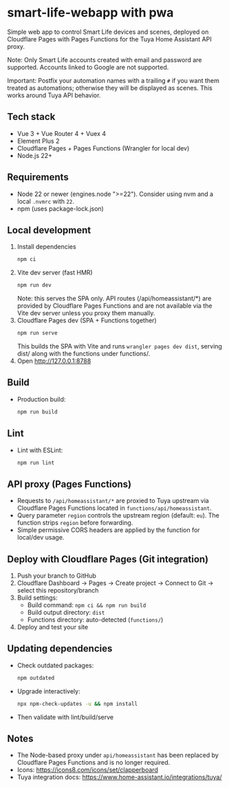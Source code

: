 # smart-life-webapp with pwa

Simple web app to control Smart Life devices and scenes, deployed on Cloudflare Pages with Pages Functions for the Tuya Home Assistant API proxy.

Note: Only Smart Life accounts created with email and password are supported. Accounts linked to Google are not supported.

Important: Postfix your automation names with a trailing `#` if you want them treated as automations; otherwise they will be displayed as scenes. This works around Tuya API behavior.

## Tech stack
- Vue 3 + Vue Router 4 + Vuex 4
- Element Plus 2
- Cloudflare Pages + Pages Functions (Wrangler for local dev)
- Node.js 22+

## Requirements
- Node 22 or newer (engines.node ">=22"). Consider using nvm and a local `.nvmrc` with `22`.
- npm (uses package-lock.json)

## Local development
1) Install dependencies
   ```bash
   npm ci
   ```
2) Vite dev server (fast HMR)
   ```bash
   npm run dev
   ```
   Note: this serves the SPA only. API routes (/api/homeassistant/*) are provided by Cloudflare Pages Functions and are not available via the Vite dev server unless you proxy them manually.
3) Cloudflare Pages dev (SPA + Functions together)
   ```bash
   npm run serve
   ```
   This builds the SPA with Vite and runs `wrangler pages dev dist`, serving dist/ along with the functions under functions/.
4) Open http://127.0.0.1:8788

## Build
- Production build:
  ```bash
  npm run build
  ```

## Lint
- Lint with ESLint:
  ```bash
  npm run lint
  ```

## API proxy (Pages Functions)
- Requests to `/api/homeassistant/*` are proxied to Tuya upstream via Cloudflare Pages Functions located in `functions/api/homeassistant`.
- Query parameter `region` controls the upstream region (default: `eu`). The function strips `region` before forwarding.
- Simple permissive CORS headers are applied by the function for local/dev usage.

## Deploy with Cloudflare Pages (Git integration)
1) Push your branch to GitHub
2) Cloudflare Dashboard → Pages → Create project → Connect to Git → select this repository/branch
3) Build settings:
   - Build command: `npm ci && npm run build`
   - Build output directory: `dist`
   - Functions directory: auto-detected (`functions/`)
4) Deploy and test your site

## Updating dependencies
- Check outdated packages:
  ```bash
  npm outdated
  ```
- Upgrade interactively:
  ```bash
  npx npm-check-updates -u && npm install
  ```
- Then validate with lint/build/serve

## Notes
- The Node-based proxy under `api/homeassistant` has been replaced by Cloudflare Pages Functions and is no longer required.
- Icons: https://icons8.com/icons/set/clapperboard
- Tuya integration docs: https://www.home-assistant.io/integrations/tuya/

